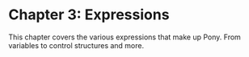 # Chapter 3: Expressions

This chapter covers the various expressions that make up Pony. From variables to control structures and more.
